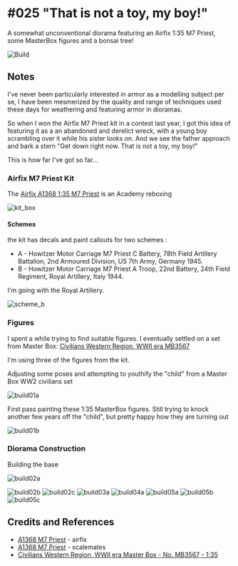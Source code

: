 # #025 "That is not a toy, my boy!"

A somewhat unconventional diorama featuring an Airfix 1:35 M7 Priest, some MasterBox figures and a bonsai tree!

![Build](./assets/ThatIsNotaToy_build.jpg?raw=true)

## Notes

I've never been particularly interested in armor as a modelling subject per se,
I have been mesmerized by the quality and range of techniques used these days for weathering and featuring armor in dioramas.

So when I won the Airfix M7 Priest kit in a contest last year, I got this idea of featuring it as a an abandoned and derelict wreck,
with a young boy scrambling over it while his sister looks on. And we see the father approach and bark a stern
"Get down right now. That is not a toy, my boy!"

This is how far I've got so far...

### Airfix M7 Priest Kit

The
[Airfix A1368 1:35 M7 Priest](https://www.scalemates.com/kits/airfix-a1368-m7-priest--1260500)
is an Academy reboxing

![kit_box](./assets/kit_box.jpg?raw=true)

#### Schemes

the kit has decals and paint callouts for two schemes :

* A - Howitzer Motor Carriage M7 Priest C Battery, 78th Field Artillery Battalion, 2nd Armoured Division, US 7th Army, Germany 1945.
* B - Howitzer Motor Carriage M7 Priest A Troop, 22nd Battery, 24th Field Regiment, Royal Artillery, Italy 1944.

I'm going with the Royal Artillery.

![scheme_b](./assets/scheme_b.jpg?raw=true)

### Figures

I spent a while trying to find suitable figures. I eventually settled on a set from Master Box:
[Civilians Western Region, WWII era MB3567](https://www.scalemates.com/kits/master-box-mb3567-civilians--133854)

I'm using three of the figures from the kit.

Adjusting some poses and attempting to youthify the "child" from a Master Box WW2 civilians set

![build01a](./assets/build01a.jpg?raw=true)

First pass painting these 1:35 MasterBox figures. Still trying to knock another few years off the "child", but pretty happy how they are turning out

![build01b](./assets/build01b.jpg?raw=true)

### Diorama Construction

Building the base

![build02a](./assets/build02a.jpg?raw=true)

![build02b](./assets/build02b.jpg?raw=true)
![build02c](./assets/build02c.jpg?raw=true)
![build03a](./assets/build03a.jpg?raw=true)
![build04a](./assets/build04a.jpg?raw=true)
![build05a](./assets/build05a.jpg?raw=true)
![build05b](./assets/build05b.jpg?raw=true)
![build05c](./assets/build05c.jpg?raw=true)

## Credits and References

* [A1368 M7 Priest](https://uk.airfix.com/products/m7-priest-a1368) - airfix
* [A1368 M7 Priest](https://www.scalemates.com/kits/airfix-a1368-m7-priest--1260500) - scalemates
* [Civilians Western Region, WWII era Master Box - No. MB3567 - 1:35](https://www.scalemates.com/kits/master-box-mb3567-civilians--133854)
